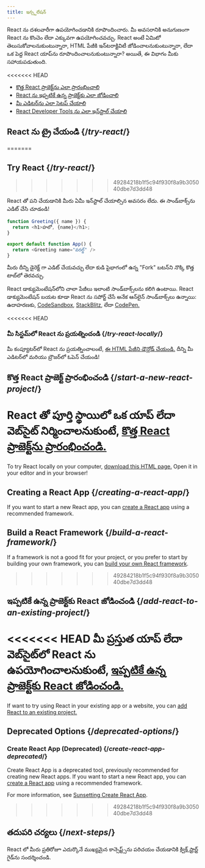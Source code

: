 ```yaml
---
title: ఇన్స్టలేషన్
---
```


<Intro>

React ను దశలవారీగా ఉపయోగించడానికి రూపొందించారు. మీ అవసరానికి అనుగుణంగా React ను కొంచెం లేదా ఎక్కువగా ఉపయోగించవచ్చు. React అంటే ఏమిటో తెలుసుకోవాలనుకుంటున్నారా, HTML పేజీకి ఇన్‌టరాక్టివిటీ జోడించాలనుకుంటున్నారా, లేదా ఒక పెద్ద React యాప్‌ను రూపొందించాలనుకుంటున్నారా? అయితే, ఈ విభాగం మీకు సహాయపడుతుంది.

</Intro>

<<<<<<< HEAD
<YouWillLearn isChapter={true}>

* [కొత్త React ప్రాజెక్ట్‌ను ఎలా ప్రారంభించాలి](/learn/start-a-new-react-project)
* [React ను ఇప్పటికే ఉన్న ప్రాజెక్ట్‌కు ఎలా జోడించాలి](/learn/add-react-to-an-existing-project)
* [మీ ఎడిటర్‌ను ఎలా సెటప్ చేయాలి](/learn/editor-setup)
* [React Developer Tools ను ఎలా ఇన్‌స్టాల్ చేయాలి](/learn/react-developer-tools)

</YouWillLearn>

## React ను ట్రై చేయండి {/*try-react*/}
=======
## Try React {/*try-react*/}
>>>>>>> 49284218b1f5c94f930f8a9b305040dbe7d3dd48

React తో పని చేయడానికి మీరు ఏమీ ఇన్‌స్టాల్ చేయాల్సిన అవసరం లేదు. ఈ సాండ్‌బాక్స్‌ను ఎడిట్ చేసి చూడండి!

<Sandpack>

```js
function Greeting({ name }) {
  return <h1>హలో, {name}</h1>;
}

export default function App() {
  return <Greeting name="వరల్డ్" />
}
```

</Sandpack>

మీరు దీన్ని డైరెక్ట్ గా ఎడిట్ చేయవచ్చు లేదా కుడి పైభాగంలో ఉన్న "Fork" బటన్‌ని నొక్కి కొత్త టాబ్‌లో తెరవచ్చు.

React డాక్యుమెంటేషన్‌లోని చాలా పేజీలు ఇలాంటి సాండ్‌బాక్స్‌లను కలిగి ఉంటాయి. React డాక్యుమెంటేషన్ బయట కూడా React ను సపోర్ట్ చేసే అనేక ఆన్‌లైన్ సాండ్‌బాక్స్‌లు ఉన్నాయి: ఉదాహరణకు, [CodeSandbox](https://codesandbox.io/s/new), [StackBlitz](https://stackblitz.com/fork/react), లేదా [CodePen.](https://codepen.io/pen?template=QWYVwWN)

<<<<<<< HEAD
### మీ సిస్టమ్‌లో React ను ప్రయత్నించండి {/*try-react-locally*/}

మీ కంప్యూటర్‌లో React ను ప్రయత్నించాలంటే, [ఈ HTML పేజీని డౌన్లోడ్ చేయండి.](https://gist.githubusercontent.com/gaearon/0275b1e1518599bbeafcde4722e79ed1/raw/db72dcbf3384ee1708c4a07d3be79860db04bff0/example.html) దీన్ని మీ ఎడిటర్‌లో మరియు బ్రౌజర్‌లో ఓపెన్ చేయండి!

## కొత్త React ప్రాజెక్ట్ ప్రారంభించండి {/*start-a-new-react-project*/}

React తో పూర్తి స్థాయిలో ఒక యాప్ లేదా వెబ్‌సైట్ నిర్మించాలనుకుంటే, [కొత్త React ప్రాజెక్ట్‌ను ప్రారంభించండి.](/learn/start-a-new-react-project)
=======
To try React locally on your computer, [download this HTML page.](https://gist.githubusercontent.com/gaearon/0275b1e1518599bbeafcde4722e79ed1/raw/db72dcbf3384ee1708c4a07d3be79860db04bff0/example.html) Open it in your editor and in your browser!

## Creating a React App {/*creating-a-react-app*/}

If you want to start a new React app, you can [create a React app](/learn/creating-a-react-app) using a recommended framework.

## Build a React Framework {/*build-a-react-framework*/}

If a framework is not a good fit for your project, or you prefer to start by building your own framework, you can [build your own React framework](/learn/building-a-react-framework).
>>>>>>> 49284218b1f5c94f930f8a9b305040dbe7d3dd48

## ఇప్పటికే ఉన్న ప్రాజెక్ట్‌కు React జోడించండి {/*add-react-to-an-existing-project*/}

<<<<<<< HEAD
మీ ప్రస్తుత యాప్ లేదా వెబ్‌సైట్‌లో React ను ఉపయోగించాలనుకుంటే, [ఇప్పటికే ఉన్న ప్రాజెక్ట్‌కు React జోడించండి.](/learn/add-react-to-an-existing-project)
=======
If want to try using React in your existing app or a website, you can [add React to an existing project.](/learn/add-react-to-an-existing-project)

## Deprecated Options {/*deprecated-options*/}

### Create React App (Deprecated) {/*create-react-app-deprecated*/}

Create React App is a deprecated tool, previously recommended for creating new React apps. If you want to start a new React app, you can [create a React app](/learn/creating-a-react-app) using a recommended framework. 

For more information, see [Sunsetting Create React App](/blog/2025/02/14/sunsetting-create-react-app).
>>>>>>> 49284218b1f5c94f930f8a9b305040dbe7d3dd48

## తదుపరి చర్యలు {/*next-steps*/}

React లో మీరు ప్రతిరోజూ ఎదుర్కొనే ముఖ్యమైన కాన్సెప్ట్స్‌ను పరిచయం చేయడానికి [క్విక్ స్టార్ట్](/learn) గైడ్‌ను సందర్శించండి.
